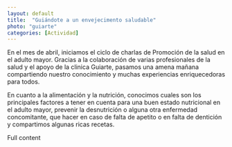 ```yaml
---
layout: default
title:  "Guiándote a un envejecimento saludable"
photo: "guiarte"
categories: [Actividad]
---
```

En el mes de abril, iniciamos el ciclo de charlas de Promoción de la salud en el adulto mayor. Gracias a la colaboración de varias profesionales de la salud y el apoyo de la clinica Guiarte, pasamos una amena mañana compartiendo nuestro conocimiento y muchas experiencias enriquecedoras para todos. 

En cuanto a la alimentación y la nutrición, conocimos cuales son los principales factores a tener en cuenta para una buen estado nutricional en el adulto mayor, prevenir la desnutrición o alguna otra enfermedad concomitante, que hacer en caso de falta de apetito o en falta de dentición y compartimos algunas ricas recetas. 
<!-- more -->
Full content